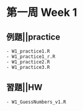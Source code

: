 # 第一周 Week 1

## 例題||practice
    - W1_practice1.R
    - W1_practice1_r.R
    - W1_practice2.R
    - W1_practice3.R
## 習題||HW
    - W1_GuessNumbers_v1.R
